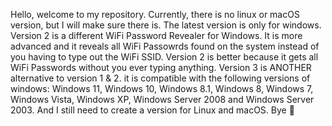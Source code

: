 Hello, welcome to my repository. Currently, there is no linux or macOS version, but I will make sure there is.
The latest version is only for windows.
Version 2 is a different WiFi Password Revealer for Windows. It is more advanced and it reveals all WiFi Passowrds found on the system instead of you having to type out the WiFi SSID. Version 2 is better because it gets all WiFi Passwords without you ever typing anything. Version 3 is ANOTHER alternative to version 1 & 2. it is compatible with the following versions of windows: Windows 11, Windows 10, Windows 8.1, Windows 8, Windows 7, Windows Vista, Windows XP, Windows Server 2008 and Windows Server 2003.
And I still need to create a version for Linux and macOS. Bye 👋
